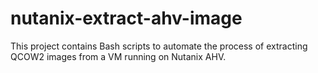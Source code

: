 # nutanix-extract-ahv-image
This project contains Bash scripts to automate the process of extracting QCOW2 images from a VM running on Nutanix AHV.
